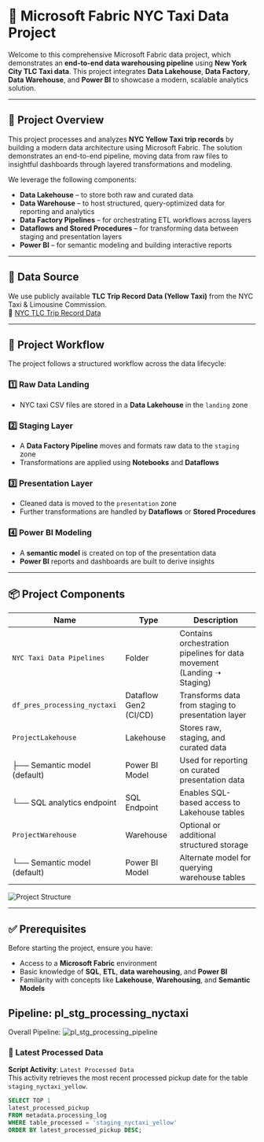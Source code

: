 # 🗽 Microsoft Fabric NYC Taxi Data Project

Welcome to this comprehensive Microsoft Fabric data project, which demonstrates an **end-to-end data warehousing pipeline** using **New York City TLC Taxi data**. This project integrates **Data Lakehouse**, **Data Factory**, **Data Warehouse**, and **Power BI** to showcase a modern, scalable analytics solution.

---

## 📌 Project Overview

This project processes and analyzes **NYC Yellow Taxi trip records** by building a modern data architecture using Microsoft Fabric. The solution demonstrates an end-to-end pipeline, moving data from raw files to insightful dashboards through layered transformations and modeling.

We leverage the following components:

- **Data Lakehouse** – to store both raw and curated data  
- **Data Warehouse** – to host structured, query-optimized data for reporting and analytics  
- **Data Factory Pipelines** – for orchestrating ETL workflows across layers  
- **Dataflows and Stored Procedures** – for transforming data between staging and presentation layers  
- **Power BI** – for semantic modeling and building interactive reports

---

## 📂 Data Source

We use publicly available **TLC Trip Record Data (Yellow Taxi)** from the NYC Taxi & Limousine Commission.  
🔗 [NYC TLC Trip Record Data](https://www.nyc.gov/site/tlc/about/tlc-trip-record-data.page)

---

## 🔁 Project Workflow

The project follows a structured workflow across the data lifecycle:

### 1️⃣ Raw Data Landing  
- NYC taxi CSV files are stored in a **Data Lakehouse** in the `landing` zone

### 2️⃣ Staging Layer  
- A **Data Factory Pipeline** moves and formats raw data to the `staging` zone  
- Transformations are applied using **Notebooks** and **Dataflows**

### 3️⃣ Presentation Layer  
- Cleaned data is moved to the `presentation` zone  
- Further transformations are handled by **Dataflows** or **Stored Procedures**

### 4️⃣ Power BI Modeling  
- A **semantic model** is created on top of the presentation data  
- **Power BI** reports and dashboards are built to derive insights

---

## 📦 Project Components

| Name                         | Type                  | Description                                                              |
|------------------------------|-----------------------|---------------------------------------------------------------------------|
| `NYC Taxi Data Pipelines`    | Folder                | Contains orchestration pipelines for data movement (Landing ➝ Staging)   |
| `df_pres_processing_nyctaxi` | Dataflow Gen2 (CI/CD) | Transforms data from staging to presentation layer                        |
| `ProjectLakehouse`           | Lakehouse             | Stores raw, staging, and curated data                                     |
| ├── Semantic model (default) | Power BI Model        | Used for reporting on curated presentation data                           |
| └── SQL analytics endpoint   | SQL Endpoint          | Enables SQL-based access to Lakehouse tables                              |
| `ProjectWarehouse`           | Warehouse             | Optional or additional structured storage                                 |
| └── Semantic model (default) | Power BI Model        | Alternate model for querying warehouse tables                             |

![Project Structure](https://github.com/user-attachments/assets/718e18ee-3fe8-4a1a-8a98-e2bb88e75893)

---

## ✅ Prerequisites

Before starting the project, ensure you have:

- Access to a **Microsoft Fabric** environment  
- Basic knowledge of **SQL**, **ETL**, **data warehousing**, and **Power BI**  
- Familiarity with concepts like **Lakehouse**, **Warehousing**, and **Semantic Models**

## Pipeline: pl_stg_processing_nyctaxi

Overall Pipeline:
![pl_stg_processing_pipeline](https://github.com/user-attachments/assets/2287cf80-e992-4a9e-a458-e78ee8eb9933)

### 📌 Latest Processed Data

**Script Activity**: `Latest Processed Data`  
This activity retrieves the most recent processed pickup date for the table `staging_nyctaxi_yellow`.

```sql
SELECT TOP 1 
latest_processed_pickup 
FROM metadata.processing_log 
WHERE table_processed = 'staging_nyctaxi_yellow'
ORDER BY latest_processed_pickup DESC;

